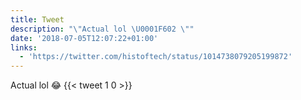 ```yaml
---
title: Tweet
description: "\"Actual lol \U0001F602 \""
date: '2018-07-05T12:07:22+01:00'
links:
  - 'https://twitter.com/histoftech/status/1014738079205199872'
---
```

Actual lol 😂 
      {{< tweet 1 0 >}}
    
